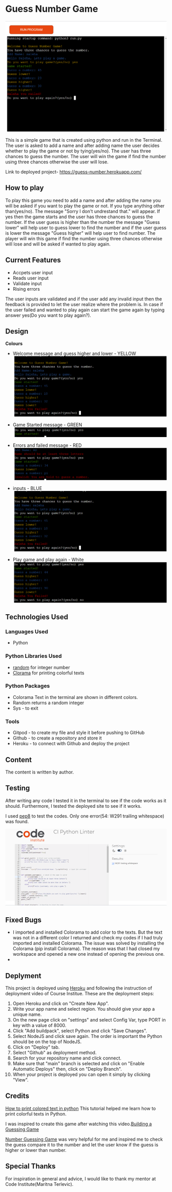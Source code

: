 # **Guess Number Game**

![Guess Number Game](images/guess_number.png)

This is a simple game that is created using python and run in the Terminal. The user is asked to add a name and after adding name the user decides whether to play the game or not by tying(yes/no). The user has three chances to guess the number. The user will win the game if find the number using three chances otherwise the user will lose.
 
Link to deployed project- https://guess-number.herokuapp.com/

## How to play

To play this game you need to add a name and after adding the name you will be asked if you want to play the game or not. If you type anything other than(yes/no). The message "Sorry I don't undrestand that." will appear.
If yes then the game starts and the user has three chances to guess the number. If the user guess is higher than the number the message "Guess lower" will help user to guess lower to find the number and if the user guess is lower the message "Guess higher" will help user to find number. The player will win this game if find the number using three chances otherwise will lose and will be asked if wanted to play again.

## Current Features

+ Accpets user input
+ Reads user input
+ Validate input
+ Rising errors

The user inputs are validated and if the user add any invalid input then the feedback is provided to let the user realize where the problem is.
In case if the user failed and wanted to play again can start the game again by typing answer yes(Do you want to play again?).

## Design

**Colours**

+ Welcome message and guess higher and lower - YELLOW
![yellow texts](images/inputs.png)

+ Game Started message - GREEN
![Game Started](images/start-game.png)

+ Errors and failed message - RED
![Errors](images/errors.png )

+ inputs - BLUE
![inputs colours](images/inputs.png)

+ Play game and play again - White
![Questions](images/questions.png)

## Technologies Used

### Languages Used

+ Python

### Python Libraries Used

+ [random](https://docs.python.org/3/library/random.html) for integer number 
+ [Clorama](https://pypi.org/project/colorama/) for printing colorful texts


### Python Packages

+ Colorama Text in the terminal are shown in different colors.
+ Random returns a random integer
+ Sys - to exit

### Tools 

+ Gitpod - to create my file and style it before pushing to GitHub
+ Github - to create a repository and store it
+ Heroku - to connect with Github and deploy the project 

## Content

The content is written by author.

## Testing

After writing any code I tested it in the terminal to see if the code works as it should. Furthermore, I tested the deployed site to see if it works.

I used [pep8](https://pep8ci.herokuapp.com/) to test the codes. Only one error(54: W291 trailing whitespace) was found.

![pep8](images/testing.png)

## Fixed Bugs

+ I imported and installed Colorama to add color to the texts. But the text was not in a different color I returned and check my codes if I had truly imported and installed Colorama. The issue was solved by installing the Colorama (pip install Colorama). The reason was that I had closed my workspace and opened a new one instead of opening the previous one.
+ 

## Deplyment

This project is deployed using [Heroku](https://www.heroku.com/github-students) and following the instruction of deployment video of Course Institue. 
These are the deployment steps:

1. Open Heroku and click on "Create New App".
2. Write your app name and select region. You should give your app a unique name.
3. On the new page click on "settings" and select Config Var, type PORT in key with a value of 8000.
4. Click "Add buildpack", select Python and click "Save Changes".
5. Select NodeJS and click save again. The order is important the Python should be on the top of NodeJS.
6. Click on "Deploy" tab.
7. Select "Github" as deployment method.
8. Search for your repository name and click connect.
9. Make sure that "main" branch is selected and click on "Enable Automatic Deploys" then, click on "Deploy Branch".
10. When your project is deployed you can open it simply by clicking "View".

## Credits

[How to print colored text in python](https://www.youtube.com/watch?v=u51Zjlnui4Y) 
This tutorial helped me learn how to print colorful texts in Python.

I was inspired to create this game after watching this video.[Building a Guessing Game](https://youtu.be/B9ORjeQlPOA)

[Number Guessing Game](https://www.youtube.com/watch?v=B2tviDGFq84&t=62s) was very helpful for me and inspired me to check the guess compare it to the number and let the user know if the guess is higher or lower than number.

## Special Thanks

For inspiration in general and advice, I would like to thank my mentor at Code Institute(Maritna Terlevic).

